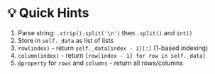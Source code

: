 # 💡 Quick Hints

1. Parse string: `.strip().split('\n')` then `.split()` and `int()` 
2. Store in `self._data` as list of lists
3. `row(index)` - return `self._data[index - 1][:]` (1-based indexing)
4. `column(index)` - return `[row[index - 1] for row in self._data]`
5. `@property` for `rows` and `columns` - return all rows/columns